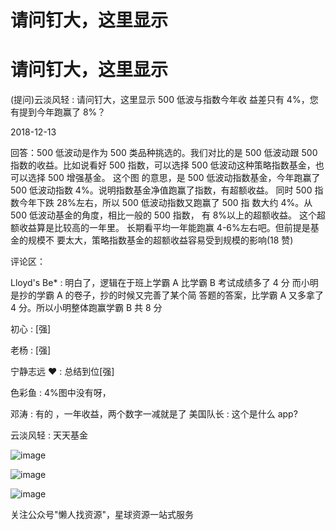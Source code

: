 # 请问钉大，这里显示

# 请问钉大，这里显示

(提问)云淡风轻 : 请问钉大，这里显示 500 低波与指数今年收 益差只有 4%，您有提到今年跑赢了 8%？

2018-12-13

回答：500 低波动是作为 500 类品种挑选的。我们对比的是 500 低波动跟 500 指数的收益。比如说看好 500 指数，可以选择 500 低波动这种策略指数基金，也可以选择 500 增强基金。 这个图 的意思，是 500 低波动指数基金，今年跑赢了 500 低波动指数 4%。说明指数基金净值跑赢了指数，有超额收益。 同时 500 指数今年下跌 28%左右，所以 500 低波动指数又跑赢了 500 指 数大约 4%。从 500 低波动基金的角度，相比一般的 500 指数， 有 8%以上的超额收益。 这个超额收益算是比较高的一年里。 长期看平均一年能跑赢 4-6%左右吧。但前提是基金的规模不 要太大，策略指数基金的超额收益容易受到规模的影响(18 赞)

评论区：

Lloyd's Be* : 明白了，逻辑在于班上学霸 A 比学霸 B 考试成绩多了 4 分 而小明是抄的学霸 A 的卷子，抄的时候又完善了某个简 答题的答案，比学霸 A 又多拿了 4 分。所以小明整体跑赢学霸 B 共 8 分

初心 : [强]

老杨 : [强]

宁静志远 ❤ : 总结到位[强]

色彩鱼 : 4%图中没有呀，

邓涛 : 有的 ，一年收益，两个数字一减就是了 美国队长 : 这个是什么 app?

云淡风轻 : 天天基金

![image](img/Image_1182.png)

![image](img/Image_1192.png)

![image](img/Image_1202.png)

关注公众号"懒人找资源"，星球资源一站式服务